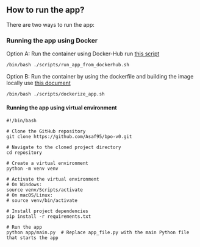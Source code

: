 ## How to run the app?
There are two ways to run the app:

### Running the app using Docker
Option A: Run the container using Docker-Hub run [this script](Scripts/run_app_from_dockerhub.sh)
```BASH
/bin/bash ./scripts/run_app_from_dockerhub.sh
```
Option B: Run the container by using the dockerfile and building the image locally use [this document](HOW2_use_Docker_4_Dash_apps.md)
```BASH
/bin/bash ./scripts/dockerize_app.sh
```

#### Running the app using virtual environment
```
#!/bin/bash

# Clone the GitHub repository
git clone https://github.com/Asaf95/bpo-v0.git

# Navigate to the cloned project directory
cd repository

# Create a virtual environment
python -m venv venv

# Activate the virtual environment
# On Windows:
source venv/Scripts/activate
# On macOS/Linux:
# source venv/bin/activate

# Install project dependencies
pip install -r requirements.txt

# Run the app
python app/main.py  # Replace app_file.py with the main Python file that starts the app
```
